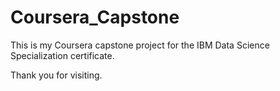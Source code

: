 # Coursera_Capstone
This is my Coursera capstone project for the IBM Data Science Specialization certificate.

Thank you for visiting.
